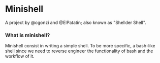 # Minishell
A project by @ogonzi and @ElPatatin; also known as "Shellder Shell".

### What is minishell?
 Minishell consist in writing a simple shell. To be more specific, a bash-like shell since we need to reverse engineer the functionality of bash and the workflow of it.

